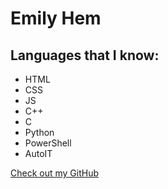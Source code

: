 # Emily Hem

## Languages that I know:

- HTML
- CSS
- JS
- C++
- C
- Python
- PowerShell
- AutoIT


[Check out my GitHub](https://github.com/emilyhem)

